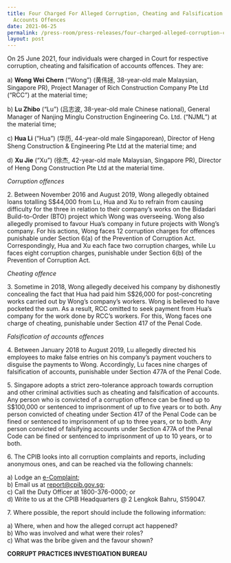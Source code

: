 ```yaml
---
title: Four Charged For Alleged Corruption, Cheating and Falsification of
  Accounts Offences
date: 2021-06-25
permalink: /press-room/press-releases/four-charged-alleged-corruption-cheating-and-falsification-accounts/
layout: post
---
```

On 25 June 2021, four individuals were charged in Court for respective corruption, cheating and falsification of accounts offences. They are:

a) **Wong Wei Chern** (“Wong”) (黄伟拯, 38-year-old male Malaysian, Singapore PR), Project Manager of Rich Construction Company Pte Ltd (“RCC”) at the material time;

b) **Lu Zhibo** (“Lu”) (吕志波, 38-year-old male Chinese national), General Manager of Nanjing Minglu Construction Engineering Co. Ltd. (“NJML”) at the material time;

c) **Hua Li** (“Hua”) (华历, 44-year-old male Singaporean), Director of Heng Sheng Construction & Engineering Pte Ltd at the material time; and

d) **Xu Jie** (“Xu”) (徐杰, 42-year-old male Malaysian, Singapore PR), Director of Heng Dong Construction Pte Ltd at the material time.

*Corruption offences*

2\.  Between November 2016 and August 2019, Wong allegedly obtained loans totalling S$44,000 from Lu, Hua and Xu to refrain from causing difficulty for the three in relation to their company’s works on the Bidadari Build-to-Order (BTO) project which Wong was overseeing. Wong also allegedly promised to favour Hua’s company in future projects with Wong’s company.  For his actions, Wong faces 12 corruption charges for offences punishable under Section 6(a) of the Prevention of Corruption Act. Correspondingly, Hua and Xu each face two corruption charges, while Lu faces eight corruption charges, punishable under Section 6(b) of the Prevention of Corruption Act. 

*Cheating offence*

3\.       Sometime in 2018, Wong allegedly deceived his company by dishonestly concealing the fact that Hua had paid him S$26,000 for post-concreting works carried out by Wong’s company’s workers. Wong is believed to have pocketed the sum. As a result, RCC omitted to seek payment from Hua’s company for the work done by RCC’s workers. For this, Wong faces one charge of cheating, punishable under Section 417 of the Penal Code.  

*Falsification of accounts offences*

4\. Between January 2018 to August 2019, Lu allegedly directed his employees to make false entries on his company’s payment vouchers to disguise the payments to Wong. Accordingly, Lu faces nine charges of falsification of accounts, punishable under Section 477A of the Penal Code.

5\.         Singapore adopts a strict zero-tolerance approach towards corruption and other criminal activities such as cheating and falsification of accounts. Any person who is convicted of a corruption offence can be fined up to S$100,000 or sentenced to imprisonment of up to five years or to both. Any person convicted of cheating under Section 417 of the Penal Code can be fined or sentenced to imprisonment of up to three years, or to both. Any person convicted of falsifying accounts under Section 477A of the Penal Code can be fined or sentenced to imprisonment of up to 10 years, or to both. 

6\.         The CPIB looks into all corruption complaints and reports, including anonymous ones, and can be reached via the following channels:

a) Lodge an [e-Complaint](/e-services/e-complaint-for-corrupt-conduct);<br>
b) Email us at [report@cpib.gov.sg](report@cpib.gov.sg);<Br>
c) Call the Duty Officer at 1800-376-0000; or<br>
d) Write to us at the CPIB Headquarters @ 2 Lengkok Bahru, S159047.

7\.       Where possible, the report should include the following information:

a) Where, when and how the alleged corrupt act happened?<br>
b) Who was involved and what were their roles?<br>
c) What was the bribe given and the favour shown?


**CORRUPT PRACTICES INVESTIGATION BUREAU**
